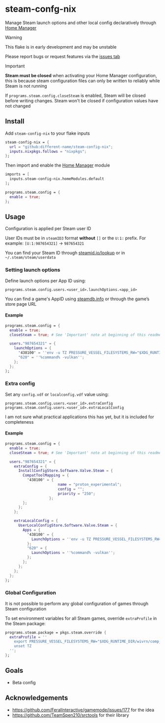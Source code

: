 # steam-confg-nix

Manage Steam launch options and other local config declaratively through [Home Manager](https://github.com/nix-community/home-manager)

> [!WARNING]
> This flake is in early development and may be unstable
> 
> Please report bugs or request features via the [issues tab](https://github.com/different-name/steam-launch.nix/issues)


> [!IMPORTANT]  
> **Steam must be closed** when activating your Home Manager configuration, this is because steam configuration files can only be written to reliably while Steam is not running
>
> If `programs.steam.config.closeSteam` is enabled, Steam will be closed before writing changes. Steam won't be closed if configuration values have not changed

## Install

Add `steam-config-nix` to your flake inputs

```nix
steam-config-nix = {
  url = "github:different-name/steam-config-nix";
  inputs.nixpkgs.follows = "nixpkgs";
};
```

Then import and enable the [Home Manager](https://github.com/nix-community/home-manager) module

```nix
imports = [
  inputs.steam-config-nix.homeModules.default
];

programs.steam.config = {
  enable = true;
};
```

## Usage

Configuration is applied per Steam user ID

User IDs must be in `steamID3` format **without** `[]` or the `U:1:` prefix. For example: `[U:1:987654321]` -> `987654321`

You can find your Steam ID through [steamid.io/lookup](https://steamid.io/lookup) or in `~/.steam/steam/userdata`

### Setting launch options

Define launch options per App ID using:

```
programs.steam.config.users.<user_id>.launchOptions.<app_id>
```

You can find a game's AppID using [steamdb.info](https://steamdb.info/) or through the game’s store page URL

#### Example

```nix
programs.steam.config = {
  enable = true;
  closeSteam = true; # See 'Important' note at beginning of this readme

  users."987654321" = {
    launchOptions = {
      "438100" = ''env -u TZ PRESSURE_VESSEL_FILESYSTEMS_RW="$XDG_RUNTIME_DIR/wivrn/comp_ipc" %command%'';
      "620" = ''%command% -vulkan'';
    };
  };
};
```

### Extra config

Set any `config.vdf` or `localconfig.vdf` value using:

```
programs.steam.config.users.<user_id>.extraConfig
programs.steam.config.users.<user_id>.extraLocalConfig
```

I am not sure what practical applications this has yet, but it is included for completeness

#### Example

```nix
programs.steam.config = {
  enable = true;
  closeSteam = true; # See 'Important' note at beginning of this readme

  users."987654321" = {
    extraConfig = {
      InstallConfigStore.Software.Valve.Steam = {
        CompatToolMapping = {
          "438100" = {
						name = "proton_experimental";
						config = "";
						priority = "250";
					};
        };
      };
    };

    extraLocalConfig = {
      UserLocalConfigStore.Software.Valve.Steam = {
        Apps = {
          "438100" = {
            LaunchOptions = ''env -u TZ PRESSURE_VESSEL_FILESYSTEMS_RW="$XDG_RUNTIME_DIR/wivrn/comp_ipc" %command%'';
          };
          "620" = {
            LaunchOptions = ''%command% -vulkan'';
          };
        };
      };
    };
  };
};
```

### Global Configuration

It is not possible to perform any global configuration of games through Steam configuration

To set environment variables for all Steam games, override `extraProfile` in the Steam package:

```nix
programs.steam.package = pkgs.steam.override {
  extraProfile = ''
    export PRESSURE_VESSEL_FILESYSTEMS_RW="$XDG_RUNTIME_DIR/wivrn/comp_ipc"
    unset TZ
  '';
};
```

## Goals

- Beta config

## Acknowledgements

- https://github.com/FeralInteractive/gamemode/issues/177 for the idea
- https://github.com/TeamSpen210/srctools for their library
